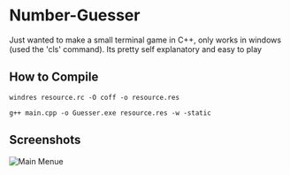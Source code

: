 # Number-Guesser
Just wanted to make a small terminal game in C++, only works in windows (used the 'cls' command). Its pretty self explanatory and easy to play


## How to Compile

`windres resource.rc -O coff -o resource.res`

`g++ main.cpp -o Guesser.exe resource.res -w -static`

## Screenshots

![Main Menue](https://i.imgur.com/cINhehq.png)

